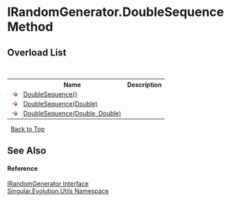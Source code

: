 # IRandomGenerator.DoubleSequence Method 
 


## Overload List
&nbsp;<table><tr><th></th><th>Name</th><th>Description</th></tr><tr><td>![Public method](media/pubmethod.gif "Public method")</td><td><a href="b2a8bc0f-9a50-b741-dcae-8529de29b0d7">DoubleSequence()</a></td><td /></tr><tr><td>![Public method](media/pubmethod.gif "Public method")</td><td><a href="37469912-9d8b-58c1-1f90-77fab6bb9af1">DoubleSequence(Double)</a></td><td /></tr><tr><td>![Public method](media/pubmethod.gif "Public method")</td><td><a href="1de2e02d-506b-7be6-96f6-24617d86bbc8">DoubleSequence(Double, Double)</a></td><td /></tr></table>&nbsp;
<a href="#irandomgenerator.doublesequence-method">Back to Top</a>

## See Also


#### Reference
<a href="1a505df9-17bd-2b3c-3904-6599504965ae">IRandomGenerator Interface</a><br /><a href="bb7b030e-87d6-8095-f2c6-b0b821b0d323">Singular.Evolution.Utils Namespace</a><br />